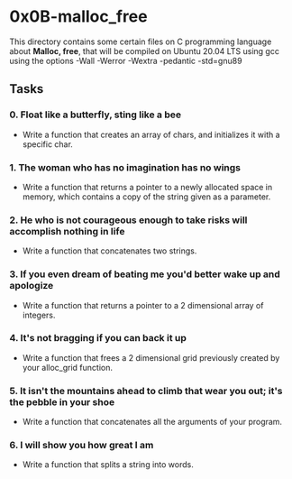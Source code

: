 # 0x0B-malloc_free
This directory contains some certain files on C programming language about **Malloc, free**, that will be compiled on Ubuntu 20.04 LTS using gcc using the options -Wall -Werror -Wextra -pedantic -std=gnu89

## Tasks
### 0. Float like a butterfly, sting like a bee
- Write a function that creates an array of chars, and initializes it with a specific char.

### 1. The woman who has no imagination has no wings
- Write a function that returns a pointer to a newly allocated space in memory, which contains a copy of the string given as a parameter.

### 2. He who is not courageous enough to take risks will accomplish nothing in life
- Write a function that concatenates two strings.

### 3. If you even dream of beating me you'd better wake up and apologize
- Write a function that returns a pointer to a 2 dimensional array of integers.

### 4. It's not bragging if you can back it up
- Write a function that frees a 2 dimensional grid previously created by your alloc_grid function.

### 5. It isn't the mountains ahead to climb that wear you out; it's the pebble in your shoe
- Write a function that concatenates all the arguments of your program.

### 6. I will show you how great I am
- Write a function that splits a string into words.
